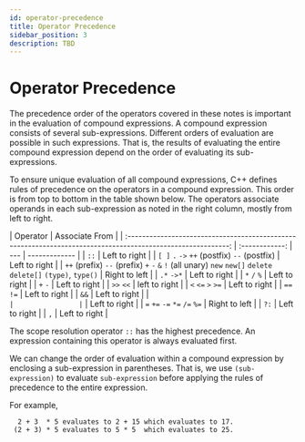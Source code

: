 ```yaml
---
id: operator-precedence
title: Operator Precedence
sidebar_position: 3
description: TBD
---
```


# Operator Precedence

The precedence order of the operators covered in these notes is important in the evaluation of compound expressions. A compound expression consists of several sub-expressions. Different orders of evaluation are possible in such expressions. That is, the results of evaluating the entire compound expression depend on the order of evaluating its sub-expressions.

To ensure unique evaluation of all compound expressions, C++ defines rules of precedence on the operators in a compound expression. This order is from top to bottom in the table shown below. The operators associate operands in each sub-expression as noted in the right column, mostly from left to right.

|                                                   Operator                                                   | Associate From |
| :----------------------------------------------------------------------------------------------------------: | :------------: | --- | ------------- |
|                                                     `::`                                                     | Left to right  |
|                                 `[ ]` `.` `->` `++` (postfix) `--` (postfix)                                 | Left to right  |
| `++` (prefix) `--` (prefix) `+` `-` `&` `!` (all unary) `new` `new[]` `delete` `delete[]` `(type)`, `type()` | Right to left  |
|                                                  `.*` `->*`                                                  | Left to right  |
|                                                 `*` `/` `%`                                                  | Left to right  |
|                                                   `+` `-`                                                    | Left to right  |
|                                                  `>>` `<<`                                                   | left to right  |
|                                              `<` `<=` `>` `>=`                                               | Left to right  |
|                                                  `==` `!=`                                                   | Left to right  |
|                                                     `&&`                                                     | Left to right  |
|                                                      `                                                       |                | `   | Left to right |
|                                         `=` `+=` `-=` `*=` `/=` `%=`                                         | Right to left  |
|                                                     `?:`                                                     | Left to right  |
|                                                     `,`                                                      | Left to right  |

The scope resolution operator `::` has the highest precedence. An expression containing this operator is always evaluated first.

We can change the order of evaluation within a compound expression by enclosing a sub-expression in parentheses. That is, we use `(sub-expression)` to evaluate `sub-expression` before applying the rules of precedence to the entire expression.

For example,

```console
  2 + 3  * 5 evaluates to 2 + 15 which evaluates to 17.
 (2 + 3) * 5 evaluates to 5 * 5  which evaluates to 25.
```
